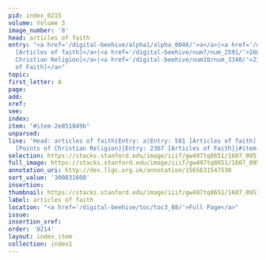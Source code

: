 ```yaml
---
pid: index_0215
volume: Volume 3
image_number: '8'
head: articles of faith
entry: "<a href='/digital-beehive/alpha1/alpha_0046/'>a</a>|<a href='/digital-beehive/num3/num_0746/'>581
  [Articles of faith]</a>|<a href='/digital-beehive/num7/num_2591/'>1684 [Points of
  Christian Religion]</a>|<a href='/digital-beehive/num10/num_3340/'>2367 [Articles
  of Faith]</a>"
topic:
first_letter: A
page:
add:
xref:
see:
index:
item: "#item-2e851849b"
unparsed:
line: 'Head: articles of faith|Entry: a|Entry: 581 [Articles of faith]|Entry: 1684
  [Points of Christian Religion]|Entry: 2367 [Articles of Faith]|#item-2e851849b'
selection: https://stacks.stanford.edu/image/iiif/gw497tq8651/1607_0951/1797,1608,712,178/full/0/default.jpg
full_image: https://stacks.stanford.edu/image/iiif/gw497tq8651/1607_0951/full/full/0/default.jpg
annotation_uri: http://dev.llgc.org.uk/annotation/1565631547530
sort_value: '300831608'
insertion:
thumbnail: https://stacks.stanford.edu/image/iiif/gw497tq8651/1607_0951/1797,1608,712,178/150,/0/default.jpg
label: articles of faith
location: "<a href='/digital-beehive/toc/toc3_08/'>Full Page</a>"
issue:
insertion_xref:
order: '0214'
layout: index_item
collection: index1
---
```

